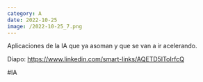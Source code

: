 ```yaml
--- 
category: A 
date: 2022-10-25 
image: /2022-10-25_7.png 
--- 
```


Aplicaciones de la IA que ya asoman y que se van a ir acelerando. 

Diapo: https://www.linkedin.com/smart-links/AQETD5IToIrfcQ

#IA